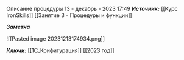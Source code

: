 
Описание процедуры
 13 - декабрь - 2023  17:49 
***Источник:***  [[Курс IronSkills]] [[Занятие 3 - Процедуры и функции]]

***Заметка*** 

![[Pasted image 20231213174934.png]]

***Ключи:*** [[1С_Конфигурация]] [[2023 год]]